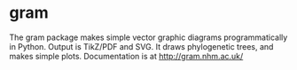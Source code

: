 # gram
The gram package makes simple vector graphic diagrams programmatically in Python.  Output is TikZ/PDF and SVG.  It draws phylogenetic trees, and makes simple plots.  Documentation is at http://gram.nhm.ac.uk/
